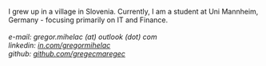 I grew up in a village in Slovenia.
Currently, I am a student at Uni Mannheim, Germany - focusing primarily on IT and Finance.
<br>
<br>
<i>e-mail: gregor.mihelac (at) outlook (dot) com
<br>
linkedin: [in.com/gregormihelac](https://www.linkedin.com/in/gregormihelac/)
<br>
github: [github.com/gregecmaregec](https://github.com/gregecmaregec)</i>
<br>
<br>
<br>
<br>

